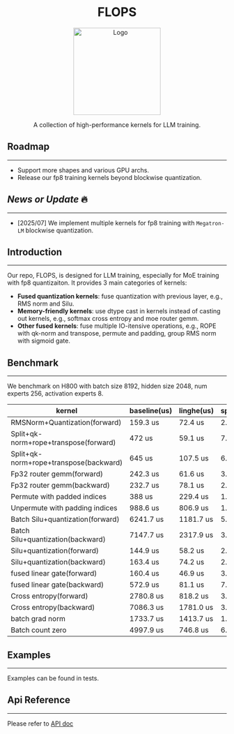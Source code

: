

<h1 align="center"> FLOPS </h1>

<!-- ![](docs/linghe.png){ align="center",width="60%" } -->
<div style="text-align: center;">
<img src="docs/linghe_or.png" alt="Logo" width="200">
</div>
  
<p align="center">
   A collection of high-performance kernels for LLM training.
</p>



## Roadmap ##
---

- Support more shapes and various GPU archs.
- Release our fp8 training kernels beyond blockwise quantization.

## *News or Update* 🔥
---
- [2025/07] We implement multiple kernels for fp8 training with `Megatron-LM` blockwise quantization. 


## Introduction
---
Our repo, FLOPS, is designed for LLM training, especially for MoE training with fp8 quantizaiton. It provides 3 main categories of kernels:

- **Fused quantization kernels**: fuse quantization with previous layer, e.g., RMS norm and Silu.
- **Memory-friendly kernels**: use dtype cast in kernels instead of casting out kernels, e.g., softmax cross entropy and moe router gemm.
- **Other fused kernels**: fuse multiple IO-itensive operations, e.g., ROPE with qk-norm and transpose, permute and padding, group RMS norm with sigmoid gate.


## Benchmark
---
We benchmark on H800 with batch size 8192, hidden size 2048, num experts 256, activation experts 8.

| kernel | baseline(us) | linghe(us) | speedup |
|--------|--------------|-----------|---------|
| RMSNorm+Quantization(forward) | 159.3 us | 72.4 us | 2.2 |
| Split+qk-norm+rope+transpose(forward) | 472 us | 59.1 us | 7.99 |
| Split+qk-norm+rope+transpose(backward) | 645 us | 107.5 us | 6.0 |
| Fp32 router gemm(forward) | 242.3 us | 61.6 us | 3.931 |
| Fp32 router gemm(backward) | 232.7 us | 78.1 us | 2.979 |
| Permute with padded indices | 388 us | 229.4 us | 1.69 |
| Unpermute with padding indices | 988.6 us | 806.9 us | 1.23 |
| Batch Silu+quantization(forward) | 6241.7 us | 1181.7 us | 5.28 |
| Batch Silu+quantization(backward) | 7147.7 us | 2317.9 us | 3.08 |
| Silu+quantization(forward) | 144.9 us | 58.2 us | 2.48 |
| Silu+quantization(backward) | 163.4 us | 74.2 us | 2.2 |
| fused linear gate(forward) | 160.4 us | 46.9 us | 3.42 |
| fused linear gate(backward) | 572.9 us | 81.1 us | 7.06 |
| Cross entropy(forward) | 2780.8 us | 818.2 us | 3.4 |
| Cross entropy(backward) | 7086.3 us | 1781.0 us | 3.98 |
| batch grad norm | 1733.7 us | 1413.7 us | 1.23 | 
| Batch count zero | 4997.9 us | 746.8 us | 6.69 | 


## Examples
---

Examples can be found in tests.

## Api Reference
---

Please refer to [API doc](docs/api.md)